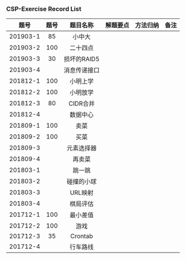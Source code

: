 ### CSP-Exercise Record List

|   题号   | 题号 |   题目名称   | 解题要点 | 方法归纳 | 备注 |
| :------: | :--: | :----------: | :------: | :--------: | :----: |
| 201903-1 |  85  |    小中大    |          |          |      |
| 201903-2 | 100  |   二十四点   |          |          |      |
| 201903-3 |  30  | 损坏的RAID5  |          |          |      |
| 201903-4 |      | 消息传递接口 |          |          |      |
| 201812-1 | 100  |   小明上学   |          |          |      |
| 201812-2 | 100  |   小明放学   |          |          |      |
| 201812-3 |  80  |   CIDR合并   |          |          |      |
| 201812-4 |      |   数据中心   |          |          |      |
| 201809-1 | 100  |     卖菜     |          |          |      |
| 201809-2 | 100  |     买菜     |          |          |      |
| 201809-3 |      |  元素选择器  |          |          |      |
| 201809-4 |      |    再卖菜    |          |          |      |
| 201803-1 |      |    跳一跳    |          |          |      |
| 201803-2 |      |  碰撞的小球  |          |          |      |
| 201803-3 |      |   URL映射    |          |          |      |
| 201803-4 |      |   棋局评估   |          |          |      |
| 201712-1 | 100  |   最小差值   |          |          |      |
| 201712-2 | 100  |     游戏     |          |          |      |
| 201712-3 |  35  |   Crontab    |          |          |      |
| 201712-4 |      |   行车路线   |          |          |      |